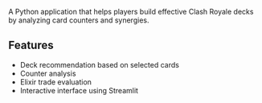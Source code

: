 A Python application that helps players build effective Clash Royale decks by analyzing card counters and synergies.  

 ## Features  
 - Deck recommendation based on selected cards  
 - Counter analysis  
 - Elixir trade evaluation  
 - Interactive interface using Streamlit 
